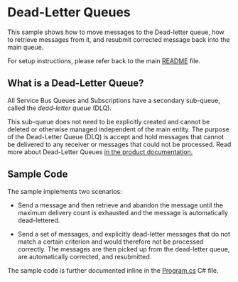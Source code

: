 # Dead-Letter Queues 

This sample shows how to move messages to the Dead-letter queue, how to retrieve
messages from it, and resubmit corrected message back into the main queue. 

For setup instructions, please refer back to the main [README](../README.md) file.

## What is a Dead-Letter Queue? 

All Service Bus Queues and Subscriptions have a secondary sub-queue, called the
*dead-letter queue* (DLQ). 

This sub-queue does not need to be explicitly created and cannot be deleted or
otherwise managed independent of the main entity. The purpose of the Dead-Letter
Queue (DLQ) is accept and hold messages that cannot be delivered to any receiver
or messages that could not be processed. Read more about Dead-Letter Queues [in
the product documentation.][1]

## Sample Code 

The sample implements two scenarios:

* Send a message and then retrieve and abandon the message until the maximum
delivery count is exhausted and the message is automatically dead-lettered. 

* Send a set of messages, and explicitly dead-letter messages that do not match
a certain criterion and would therefore not be processed correctly. The messages
are then picked up from the dead-letter queue, are automatically corrected, and
resubmitted.  

The sample code is further documented inline in the [Program.cs](Program.cs) C# file.

[1]: https://docs.microsoft.com/azure/service-bus-messaging/service-bus-dead-letter-queues
